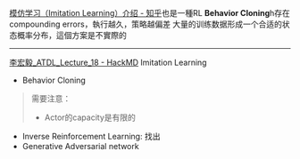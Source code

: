 [模仿学习（Imitation Learning）介绍 - 知乎](https://zhuanlan.zhihu.com/p/25688750)也是一種RL
**Behavior Cloning**h存在compounding errors，執行越久，策略越偏差
大量的训练数据形成一个合适的状态概率分布，這個方案是不實際的

---
[李宏毅_ATDL_Lecture_18 - HackMD](https://hackmd.io/@shaoeChen/SJmNmF1ES)
Imitation Learning
- Behavior Cloning
>需要注意：
>- Actor的capacity是有限的
- Inverse Reinforcement Learning: 找出
- Generative Adversarial network